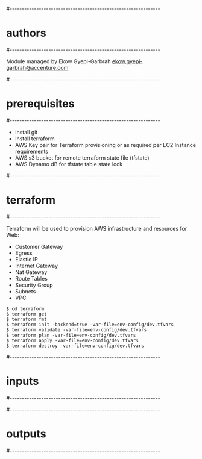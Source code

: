 #--------------------------------------------------------------
# authors
#--------------------------------------------------------------

Module managed by Ekow Gyepi-Garbrah <ekow.gyepi-garbrah@accenture.com>

#--------------------------------------------------------------
# prerequisites
#--------------------------------------------------------------

- install git
- install terraform
- AWS Key pair for Terraform provisioning or as required per EC2 Instance requirements
- AWS s3 bucket for remote terraform state file (tfstate)
- AWS Dynamo dB for tfstate table state lock 

#--------------------------------------------------------------
# terraform
#--------------------------------------------------------------

Terraform will be used to provision AWS infrastructure and resources for Web:
- Customer Gateway
- Egress
- Elastic IP
- Internet Gateway
- Nat Gateway
- Route Tables
- Security Group
- Subnets
- VPC


```
$ cd terraform
$ terraform get
$ terraform fmt
$ terraform init -backend=true -var-file=env-config/dev.tfvars 
$ terraform validate -var-file=env-config/dev.tfvars 
$ terraform plan -var-file=env-config/dev.tfvars 
$ terraform apply -var-file=env-config/dev.tfvars 
$ terraform destroy -var-file=env-config/dev.tfvars 
```
#--------------------------------------------------------------
# inputs
#--------------------------------------------------------------

#--------------------------------------------------------------
# outputs
#--------------------------------------------------------------

